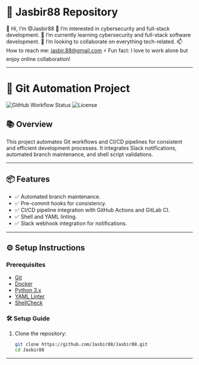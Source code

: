 # 🚀 Jasbir88 Repository

👋 Hi, I’m @Jasbir88
👀 I’m interested in cybersecurity and full-stack development.
🌱 I’m currently learning cybersecurity and full-stack software development.
💞️ I’m looking to collaborate on everything tech-related.
📫 How to reach me: jasbir.88@gmail.com
⚡ Fun fact: I love to work alone but enjoy online collaboration!

---
# 🚀 **Git Automation Project**

![GitHub Workflow Status](https://img.shields.io/github/actions/workflow/status/Jasbir88/Jasbir88/ci-cd.yml?branch=main)
![License](https://img.shields.io/badge/License-MIT-blue)

## 📚 **Overview**
This project automates Git workflows and CI/CD pipelines for consistent and efficient development processes. It integrates Slack notifications, automated branch maintenance, and shell script validations.

---

## 📦 **Features**

- ✅ Automated branch maintenance.
- ✅ Pre-commit hooks for consistency.
- ✅ CI/CD pipeline integration with GitHub Actions and GitLab CI.
- ✅ Shell and YAML linting.
- ✅ Slack webhook integration for notifications.

---

## ⚙️ **Setup Instructions**

### Prerequisites

- [Git](https://git-scm.com/)
- [Docker](https://www.docker.com/)
- [Python 3.x](https://www.python.org/)
- [YAML Linter](https://yamllint.readthedocs.io/)
- [ShellCheck](https://www.shellcheck.net/)

### 🛠️ **Setup Guide**

1. Clone the repository:

   ```bash
   git clone https://github.com/Jasbir88/Jasbir88.git
   cd Jasbir88


---
